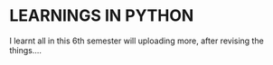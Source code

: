 # LEARNINGS IN PYTHON
I learnt all in this 6th semester
will uploading more, after revising the things....
